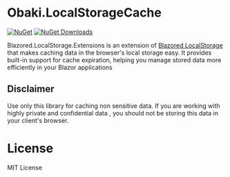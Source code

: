 # Obaki.LocalStorageCache
[![NuGet](https://img.shields.io/nuget/v/Obaki.LocalStorageCache.svg)](https://www.nuget.org/packages/Obaki.LocalStorageCache)
[![NuGet Downloads](https://img.shields.io/nuget/dt/Obaki.LocalStorageCache?logo=nuget)](https://www.nuget.org/packages/Obaki.LocalStorageCache)

Blazored.LocalStorage.Extensions is an extension of [Blazored LocalStorage](https://github.com/Blazored/LocalStorage) that makes caching data in the browser's local storage easy. It provides built-in support for cache expiration, helping you manage stored data more efficiently in your Blazor applications

## Disclaimer
Use only this library for caching non sensitive data.
If you are working with highly private and confidential data , you should not be storing this data in your client's browser.
# License
MIT License





